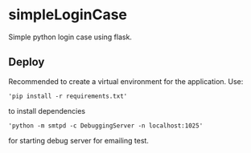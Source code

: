 # simpleLoginCase
Simple python login case using flask.


## Deploy

Recommended to create a virtual environment for the application.
Use:
```
'pip install -r requirements.txt'
```
to install dependencies
```
'python -m smtpd -c DebuggingServer -n localhost:1025'
```
for starting debug server for emailing test.
